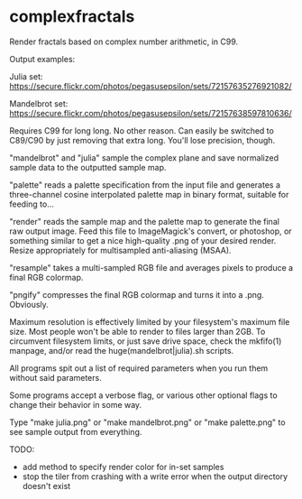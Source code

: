 complexfractals
===============

Render fractals based on complex number arithmetic, in C99.

Output examples:

Julia set: https://secure.flickr.com/photos/pegasusepsilon/sets/72157635276921082/

Mandelbrot set: https://secure.flickr.com/photos/pegasusepsilon/sets/72157638597810636/

Requires C99 for long long. No other reason. Can easily be switched to
C89/C90 by just removing that extra long. You'll lose precision, though.

"mandelbrot" and "julia" sample the complex plane and save normalized 
	sample data to the outputted sample map.

"palette" reads a palette specification from the input file and generates a
	three-channel cosine interpolated palette map in binary format,
	suitable for feeding to...

"render" reads the sample map and the palette map to generate the final raw
	output image. Feed this file to ImageMagick's convert, or 
	photoshop, or something similar to get a nice high-quality .png 
	of your desired render. Resize appropriately for multisampled
	anti-aliasing (MSAA).

"resample" takes a multi-sampled RGB file and averages pixels to produce
	a final RGB colormap.

"pngify" compresses the final RGB colormap and turns it into a .png.
	Obviously.

Maximum resolution is effectively limited by your filesystem's maximum file
size. Most people won't be able to render to files larger than 2GB. To
circumvent filesystem limits, or just save drive space, check the mkfifo(1)
manpage, and/or read the huge(mandelbrot|julia).sh scripts.

All programs spit out a list of required parameters when you run them without
said parameters.

Some programs accept a verbose flag, or various other optional flags to
change their behavior in some way.

Type "make julia.png" or "make mandelbrot.png" or "make palette.png" to see
sample output from everything.

TODO:
* add method to specify render color for in-set samples
* stop the tiler from crashing with a write error when the output directory
  doesn't exist
